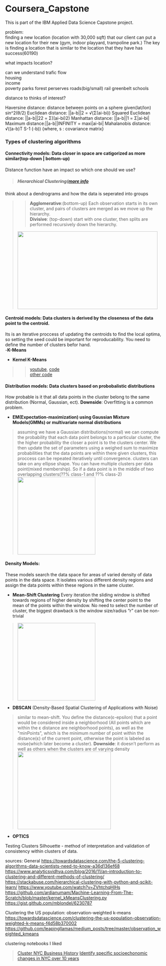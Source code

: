 # Coursera_Capstone

This is part of the IBM Applied Data Science Capstone project.


problem:  
finding a new location (location with 30,000 sqft) that our client can put a new location for their new (gym, indoor playyard, trampoline park.) The key is finding a location that is similar to the location that they have has success(60190)  

what impacts location?  

can we understand trafic flow  
housing  
income  
poverty
parks
forest perserves
roads(big/small)
rail
greenbelt
schools

distance to thinks of interest?    


Haversine distance: distance between points on a sphere given(lat/lon) sin^2(θ/2)
Euclidean distance: ||a-b||2 = √(Σ(ai-bi))
Squared Euclidean distance: ||a-b||22 = Σ((ai-bi)2)
Manhattan distance: ||a-b||1 = Σ|ai-bi|
Maximum distance:||a-b||INFINITY = maxi|ai-bi|
Mahalanobis distance: √((a-b)T S-1 (-b))   {where, s : covariance matrix}

### Types of clustering algorithms  
  
#### Connectivity models: Data closer in space are catigorized as more similar(top-down | bottom-up)  
Distance function have an impact so which one should we use?   
> ##### Hierarchical Clustering([more info](https://stackabuse.com/hierarchical-clustering-with-python-and-scikit-learn/)
think about a dendrograms and how the data is seperated into groups  
>> **Agglomerative**:(bottom-up) Each observation starts in its own cluster, and pairs of clusters are merged as we move up the hierarchy.  
>> **Divisive**: (top-down) start with one cluster, then splits are performed recursively down the hierarchy.
> <img src="https://cdn-images-1.medium.com/max/1000/1*ET8kCcPpr893vNZFs8j4xg.gif" width="450" height="250" />

#### Centroid models: Data clusters is derived by the closeness of the data point to the centroid.   
Its is an iterative proccess of updating the centroids to find the local optima, so setting the seed could be important for reproducability. You need to define the number of clusters befor hand.   
-**K-Means** 
- **Kernel K-Means**
>> [youtube](https://www.youtube.com/watch?v=ZVhtchqHlHs), [code](https://github.com/ardianumam/Machine-Learning-From-The-Scratch/blob/master/kernel_kMeansClustering.py)  
>> [other code](https://gist.github.com/mblondel/6230787)  

#### Distribution models: Data clusters based on probobalistic distributions
How probable is it that all data points in the cluster belong to the same distribution (Normal, Gaussian, ect). 
**Downside**: Overfitting is a common problem.
- **EM(Expectation-maximization) using Gaussian Mixture Models(GMMs) or multivariate normal distributions** 
> assuming we have a Gaussian distributions(normal)
we can compute the probability that each data point belongs to a particular cluster, the the higher probability the closer a point is to the clusters center. We then update the set of parameters using a weighed sum to maximize probabilities that the data points are within there given clusters, this proccess can be repeated iteratively until convergence. 
>clusters can take on any ellipse shape.
>  You can have multiple clusters per data point(mixed membership). So if a data point is in the middle of two overlapping clusters(??% class-1 and ??% class-2)
> <img src="https://cdn-images-1.medium.com/max/1000/1*OyXgise21a23D5JCss8Tlg.gif" width="250" height="250" />

#### Density Models:  
These models search the data space for areas of varied density of data points in the data space. It isolates various different density regions and assign the data points within these regions in the same cluster.
- **Mean-Shift Clustering** 
Every iteration the sliding window is shifted towards regions of higher density by shifting the center point to the mean of the points within the window. No need to select the number of cluster, the biggest drawback is the window size/radius “r” can be non-trivial
> <img src="https://cdn-images-1.medium.com/max/1000/1*bkFlVrrm4HACGfUzeBnErw.gif" width="250" height="250" />
- **DBSCAN** (Density-Based Spatial Clustering of Applications with Noise) 
> similar to mean-shift. You define the distance(ε-epsilon) that a point would be considered inside a neighborhood (All points which are within the ε distance are neighborhood points), as well as the "minPoints", which is the minimum number of point within the distance(ε) of the current point, otherwise the point is labeled as noise(which later become a cluster). 
> **Downside**: it doesn’t perform as well as others when the clusters are of varying density
> <img src="https://cdn-images-1.medium.com/max/1000/1*tc8UF-h0nQqUfLC8-0uInQ.gif" width="300" height="250" />
- **OPTICS**  

Testing Clusters
Silhouette - method of interpretation and validation of consistency within clusters of data.



sources:
General
https://towardsdatascience.com/the-5-clustering-algorithms-data-scientists-need-to-know-a36d136ef68  
https://www.analyticsvidhya.com/blog/2016/11/an-introduction-to-clustering-and-different-methods-of-clustering/ 
https://stackabuse.com/hierarchical-clustering-with-python-and-scikit-learn/
https://www.youtube.com/watch?v=ZVhtchqHlHs    
https://github.com/ardianumam/Machine-Learning-From-The-Scratch/blob/master/kernel_kMeansClustering.py
https://gist.github.com/mblondel/6230787 

Clustering the US population: observation-weighted k-means
https://towardsdatascience.com/clustering-the-us-population-observation-weighted-k-means-f4d58b370002
https://github.com/leapingllamas/medium_posts/tree/master/observation_weighted_kmeans


clustering notebooks I liked
>[Cluster NYC Business History](https://github.com/vishelar/PUI2016_vys217/blob/master/HW11_vys217/HW11_2_vys217.ipynb)
>[Identify specific socioechonomic changes in NYC over 10 years](https://github.com/vishelar/PUI2016_vys217/blob/master/Final/PUI2016_final_vys217.ipynb)

